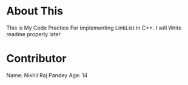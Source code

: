 # About This

This is My Code Practice For implementing LinkList in C++.
I will Write readme properly later

# Contributor
Name: Nikhil Raj Pandey
Age: 14
